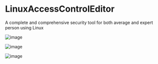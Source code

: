 # LinuxAccessControlEditor
A complete and comprehensive security tool for both average and expert person using Linux

![image](https://github.com/user-attachments/assets/893d957b-8cd4-4bec-b401-5fb1c37d0a1b)

![image](https://github.com/user-attachments/assets/8f7661fc-2cf9-4eb8-8d5f-6824978542f5)

![image](https://github.com/user-attachments/assets/c5e32586-a99b-40fc-a667-bc917483594f)
